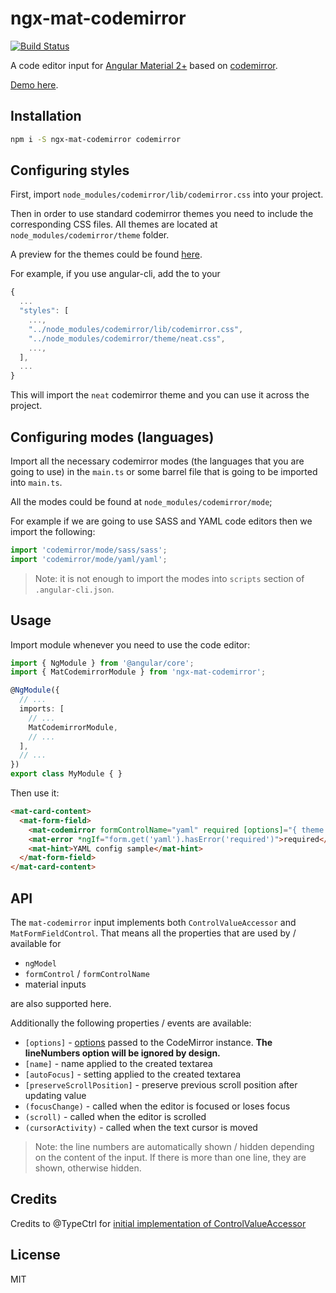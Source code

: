 # ngx-mat-codemirror

[![Build Status](https://travis-ci.org/smnbbrv/ngx-mat-codemirror.svg?branch=master)](https://travis-ci.org/smnbbrv/ngx-mat-codemirror)

A code editor input for [Angular Material 2+](https://material.angular.io/) based on [codemirror](https://codemirror.net).

[Demo here](https://smnbbrv.github.io/ngx-mat-codemirror/).

## Installation

```sh
npm i -S ngx-mat-codemirror codemirror
```

## Configuring styles

First, import `node_modules/codemirror/lib/codemirror.css` into your project.

Then in order to use standard codemirror themes you need to include the corresponding CSS files. All themes are located at `node_modules/codemirror/theme` folder.

A preview for the themes could be found [here](https://codemirror.net/demo/theme.html).

For example, if you use angular-cli, add the to your

```javascript
{
  ...
  "styles": [
    ...,
    "../node_modules/codemirror/lib/codemirror.css",
    "../node_modules/codemirror/theme/neat.css",
    ...,
  ],
  ...
}
```
       
This will import the `neat` codemirror theme and you can use it across the project.

## Configuring modes (languages)

Import all the necessary codemirror modes (the languages that you are going to use) in the `main.ts` or some barrel file that is going to be imported into `main.ts`.

All the modes could be found at `node_modules/codemirror/mode`;

For example if we are going to use SASS and YAML code editors then we import the following:

```ts
import 'codemirror/mode/sass/sass';
import 'codemirror/mode/yaml/yaml';
```

> Note: it is not enough to import the modes into `scripts` section of `.angular-cli.json`.

## Usage

Import module whenever you need to use the code editor:

```typescript
import { NgModule } from '@angular/core';
import { MatCodemirrorModule } from 'ngx-mat-codemirror';

@NgModule({
  // ...
  imports: [
    // ...
    MatCodemirrorModule,
    // ...
  ],
  // ...
})
export class MyModule { }
```

Then use it:

```html
<mat-card-content>
  <mat-form-field>
    <mat-codemirror formControlName="yaml" required [options]="{ theme: 'neat', mode: 'yaml' }" placeholder="YAML"></mat-codemirror>
    <mat-error *ngIf="form.get('yaml').hasError('required')">required</mat-error>
    <mat-hint>YAML config sample</mat-hint>
  </mat-form-field>
</mat-card-content>
```

## API

The `mat-codemirror` input implements both `ControlValueAccessor` and `MatFormFieldControl`. That means all the properties that are used by / available for

- `ngModel`
- `formControl` / `formControlName`  
- material inputs

are also supported here.

Additionally the following properties / events are available:
 
* `[options]` - [options](http://codemirror.net/doc/manual.html#config) passed to the CodeMirror instance. **The lineNumbers option will be ignored by design.**
* `[name]` - name applied to the created textarea
* `[autoFocus]` - setting applied to the created textarea
* `[preserveScrollPosition]` - preserve previous scroll position after updating value
* `(focusChange)` - called when the editor is focused or loses focus
* `(scroll)` - called when the editor is scrolled
* `(cursorActivity)` - called when the text cursor is moved

> Note: the line numbers are automatically shown / hidden depending on the content of the input. If there is more than one line, they are shown, otherwise hidden.

## Credits

Credits to @TypeCtrl for [initial implementation of ControlValueAccessor](https://github.com/TypeCtrl/ngx-codemirror)

## License

MIT

